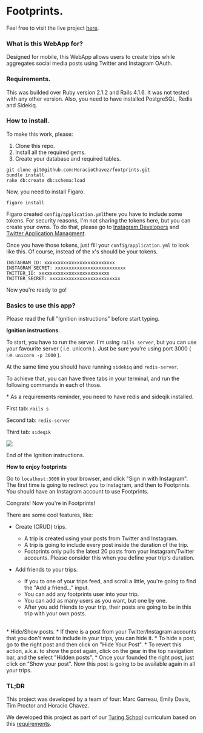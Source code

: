 # Footprints.

Feel free to visit the live project [here](http://h6c5.com/footprints).

### What is this WebApp for?

Designed for mobile, this WebApp allows users to create trips while aggregates social media posts using Twitter and Instagram OAuth.

### Requirements.

This was builded over Ruby version 2.1.2 and Rails 4.1.6. It was not tested with any other version. Also, you need to have installed PostgreSQL, Redis and Sidekiq.

### How to install.  

To make this work, please:

1. Clone this repo.  
2. Install all the required gems.  
3. Create your database and required tables.

```
git clone git@github.com:HoracioChavez/footprints.git
bundle install
rake db:create db:schema:load
```

Now, you need to install Figaro.

```
figaro install
```

Figaro created `config/application.yml`there you have to include some tokens. For security reasons, I'm not sharing the tokens here, but you can create your owns. To do that, please go to [Instagram Developers](http://instagram.com/developer/) and [Twitter Application Managment](https://apps.twitter.com).

Once you have those tokens, just fill your `config/application.yml` to look like this. Of course, instead of the x's should be your tokens.
```
INSTAGRAM_ID: xxxxxxxxxxxxxxxxxxxxxxxxxx
INSTAGRAM_SECRET: xxxxxxxxxxxxxxxxxxxxxxxxxx
TWITTER_ID: xxxxxxxxxxxxxxxxxxxxxxxxxx
TWITTER_SECRET: xxxxxxxxxxxxxxxxxxxxxxxxxx
```
Now you're ready to go!

### Basics to use this app?

Please read the full "Ignition instructions" before start typing.

**Ignition instructions.**

To start, you have to run the server. I'm using `rails server`, but you can use your favourite server ( i.e. unicorn ). Just be sure you're using port 3000 ( i.e. `unicorn -p 3000` ).  

At the same time you should have running `sidekiq` and `redis-server`.

To achieve that, you can have three tabs in your terminal, and run the following commands in each of those.  

\* As a requirements reminder, you need to have redis and sideqik installed.

First tab: `rails s`  

Second tab: `redis-server`  

Third tab: `sideqik`

![](http://h6c5.com//system/pictures/images/000/000/001/original/Screen_Shot_2014-12-02_at_2.13.13_PM.png?1417554849)

End of the Ignition instructions.  

**How to enjoy footprints**

Go to `localhost:3000` in your browser, and click "Sign in with Instagram".  The first time is going to redirect you to instagram, and then to Footprints. You should have an Instagram account to use Footprints.

Congrats! Now you're in Footprints!

There are some cool features, like:

* Create (CRUD) trips.
  * A trip is created using your posts from Twitter and Instagram.
  * A trip is going to include every post inside the duration of the trip.
  * Footprints only pulls the latest 20 posts from your Instagram/Twitter accounts. Please consider this when you define your trip's duration.


* Add friends to your trips.
  * If you to one of your trips feed, and scroll a little, you're going to find the "Add a friend..." input.
  * You can add any footprints user into your trip.
  * You can add as many users as you want, but one by one.
  * After you add friends to your trip, their posts are going to be in this trip with your own posts.  
<br>
* Hide/Show posts.
  * If there is a post from your Twitter/Instagram accounts that you don't want to include in your trips, you can hide it.
  * To hide a post, go to the right post and then click on "Hide Your Post".
  * To revert this action, a.k.a. to show the post again, click on the gear in the top navigation bar, and the select "Hidden posts".
  * Once your founded the right post, just click on "Show your post". Now this post is going to be available again in all your trips.


### TL;DR

This project was developed by a team of four: Marc Garreau, Emily Davis, Tim Proctor and Horacio Chavez.

We developed this project as part of our [Turing School](http://turing.io) curriculum based on this [requirements](http://tutorials.jumpstartlab.com/projects/feed_engine/feed_engine.html).
